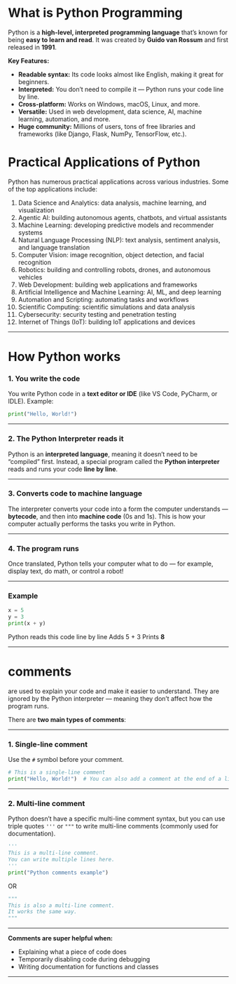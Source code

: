 # What is Python Programming
Python is a **high-level, interpreted programming language** that’s known for being **easy to learn and read**. It was created by **Guido van Rossum** and first released in **1991**.


**Key Features:**

* **Readable syntax:** Its code looks almost like English, making it great for beginners.
* **Interpreted:** You don’t need to compile it — Python runs your code line by line.
* **Cross-platform:** Works on Windows, macOS, Linux, and more.
* **Versatile:** Used in web development, data science, AI, machine learning, automation, and more.
* **Huge community:** Millions of users, tons of free libraries and frameworks (like Django, Flask, NumPy, TensorFlow, etc.).

# **Practical Applications of Python**
Python has numerous practical applications across various industries. Some of the top applications include:

1. Data Science and Analytics: data analysis, machine learning, and visualization
2. Agentic AI: building autonomous agents, chatbots, and virtual assistants
3. Machine Learning: developing predictive models and recommender systems
4. Natural Language Processing (NLP): text analysis, sentiment analysis, and language translation
5. Computer Vision: image recognition, object detection, and facial recognition
6. Robotics: building and controlling robots, drones, and autonomous vehicles
7. Web Development: building web applications and frameworks
8. Artificial Intelligence and Machine Learning: AI, ML, and deep learning
9. Automation and Scripting: automating tasks and workflows
10. Scientific Computing: scientific simulations and data analysis
11. Cybersecurity: security testing and penetration testing
12. Internet of Things (IoT): building IoT applications and devices
---
# How Python works

### 1. **You write the code**

You write Python code in a **text editor or IDE** (like VS Code, PyCharm, or IDLE).
Example:

```python
print("Hello, World!")
```

---

### 2. **The Python Interpreter reads it**

Python is an **interpreted language**, meaning it doesn’t need to be “compiled” first.
Instead, a special program called the **Python interpreter** reads and runs your code **line by line**.

---

### 3. **Converts code to machine language**

The interpreter converts your code into a form the computer understands — **bytecode**, and then into **machine code** (0s and 1s).
This is how your computer actually performs the tasks you write in Python.

---

### 4. **The program runs**

Once translated, Python tells your computer what to do — for example, display text, do math, or control a robot!

---

### Example

```python
x = 5
y = 3
print(x + y)
```

Python reads this code line by line
Adds 5 + 3
Prints **8**

---
# **comments** 
 are used to explain your code and make it easier to understand. They are ignored by the Python interpreter — meaning they don’t affect how the program runs.

There are **two main types of comments**:

---

### 1. **Single-line comment**

Use the `#` symbol before your comment.

```python
# This is a single-line comment
print("Hello, World!")  # You can also add a comment at the end of a line
```

---

### 2. **Multi-line comment**

Python doesn’t have a specific multi-line comment syntax, but you can use triple quotes `'''` or `"""` to write multi-line comments (commonly used for documentation).

```python
'''
This is a multi-line comment.
You can write multiple lines here.
'''
print("Python comments example")
```

OR

```python
"""
This is also a multi-line comment.
It works the same way.
"""
```

---
**Comments are super helpful when:**

* Explaining what a piece of code does
* Temporarily disabling code during debugging
* Writing documentation for functions and classes

---
